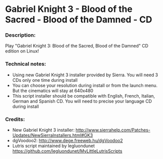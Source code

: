 # Gabriel Knight 3 - Blood of the Sacred - Blood of the Damned - CD
### Description:
Play "Gabriel Knight 3: Blood of the Sacred, Blood of the Damned" CD edition on Linux!
### Technical notes:
- Using new Gabriel Knight 3 installer provided by Sierra. You will need 3 CDs only one time during install
- You can choose your resolution during install or from the launch menu. But the cinematics will stay at 640x480
- This script installer should be compatible with English, French, Italian, German and Spanish CD. You will need to precise your language CD during install
### Credits:
- New Gabriel Knight 3 installer: http://www.sierrahelp.com/Patches-Updates/NewSierraInstallers.html#GK3
- dgVoodoo2: http://www.dege.freeweb.hu/dgVoodoo2
- Lutris script maintained by legluondunet https://github.com/legluondunet/MyLittleLutrisScripts
